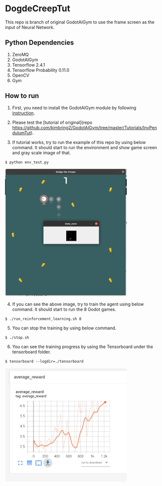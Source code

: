# DogdeCreepTut
This repo is branch of original GodotAIGym to use the frame screen as the input of Neural Network.

## Python Dependencies
1. ZeroMQ
2. GodotAIGym
4. Tensorflow 2.4.1
5. Tensorflow Probability 0.11.0
6. OpenCV
7. Gym

## How to run
1. First, you need to install the GodotAIGym module by following [instruction](https://github.com/kimbring2/GodotAIGym).
2. Please test the [tutorial of original](repo https://github.com/kimbring2/GodotAIGym/tree/master/Tutorials/InvPendulumTut).

3. If tutorial works, try to run the example of this repo by using below command. It should start to run the environment and show game screen and gray scale image of that. 
```
$ python env_test.py
```

<img src="images/image_1.png" width="400" title="env_test.py image">

4. If you can see the above image, try to train the agent using below command. It should start to run the 8 Godot games.
```
$ ./run_reinforcement_learning.sh 8
```

5. You can stop the training by using below command.
```
$ ./stop.sh
```

6. You can see the training progress by using the Tensorboard under the tensorboard folder.
```
$ tensorboard --logdir=./tensorboard
```

<img src="images/reward_graph.png" width="400" title="tensorboard reward graph">
